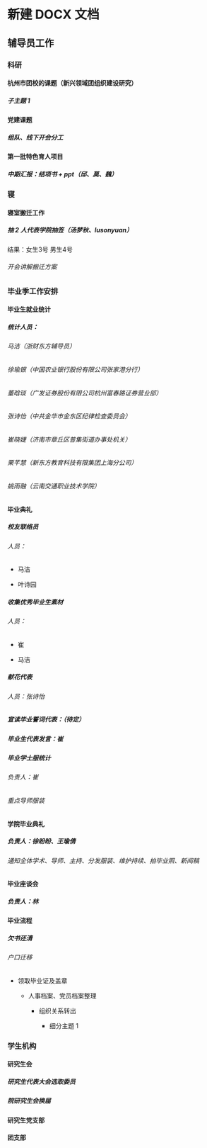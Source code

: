 # 新建 DOCX 文档

## 辅导员工作

### 科研

#### 杭州市团校的课题（新兴领域团组织建设研究）

##### 子主题 1

#### 党建课题

##### 组队、线下开会分工

#### 第一批特色育人项目

##### 中期汇报：结项书 + ppt（邱、莫、魏）

### 寝

#### 寝室搬迁工作

##### 抽 2 人代表学院抽签（汤梦秋、lusonyuan）
结果：女生3号 男生4号

###### 开会讲解搬迁方案

### 毕业季工作安排

#### 毕业生就业统计

##### 统计人员：

###### 马洁（浙财东方辅导员）

###### 徐瑜银（中国农业银行股份有限公司张家港分行）

###### 董晗琰（广发证券股份有限公司杭州富春路证券营业部）

###### 张诗怡（中共金华市金东区纪律检查委员会）

###### 崔晓婕（济南市章丘区普集街道办事处机关）

###### 栗芊慧（新东方教育科技有限集团上海分公司）

###### 姚雨融（云南交通职业技术学院）

#### 毕业典礼

##### 校友联络员

###### 人员：

   * 马洁

   * 叶诗园

##### 收集优秀毕业生素材

###### 人员：

   * 崔

   * 马洁

##### 献花代表

###### 人员：张诗怡

##### 宣读毕业誓词代表：（待定）

##### 毕业生代表发言：崔

##### 毕业学士服统计

###### 负责人：崔

###### 重点导师服装

#### 学院毕业典礼

##### 负责人：徐盼盼、王瑜倩

###### 通知全体学术、导师、主持、分发服装、维护持续、拍毕业照、新闻稿

#### 毕业座谈会

##### 负责人：林

#### 毕业流程

##### 欠书还清

###### 户口迁移

   * 领取毕业证及盖章

      * 人事档案、党员档案整理

         * 组织关系转出

            * 细分主题 1

### 学生机构

#### 研究生会

##### 研究生代表大会选取委员

##### 院研究生会换届

#### 研究生党支部

#### 团支部
